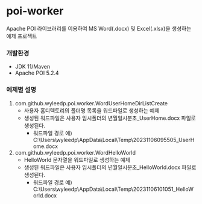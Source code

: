 # poi-worker
Apache POI 라이브러리를 이용하여 MS Word(.docx) 및 Excel(.xlsx)을 생성하는 예제 프로젝트

### 개발환경
* JDK 11/Maven
* Apache POI 5.2.4

### 예제별 설명
1. com.github.wyleedp.poi.worker.WordUserHomeDirListCreate
    * 사용자 홈디텍토리의 폴더명 목록을 워드파일로 생성하는 예제
    * 생성된 워드파일은 사용자 임시폴더의 년월일시분초_UserHome.docx 파일로 생성된다.
        * 워드파일 경로 예) C:\Users\wyleedp\AppData\Local\Temp\20231106095505_UserHome.docx
2. com.github.wyleedp.poi.worker.WordHelloWorld
    * HelloWorld 문자열을 워드파일로 생성하는 예제
    * 생성된 워드파일은 사용자 임시폴더의 년월일시분초_HelloWorld.docx 파일로 생성된다.
        * 워드파일 경로 예) C:\Users\wyleedp\AppData\Local\Temp\20231106101051_HelloWorld.docx